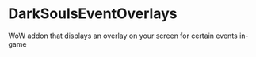 DarkSoulsEventOverlays
======================

WoW addon that displays an overlay on your screen for certain events in-game
